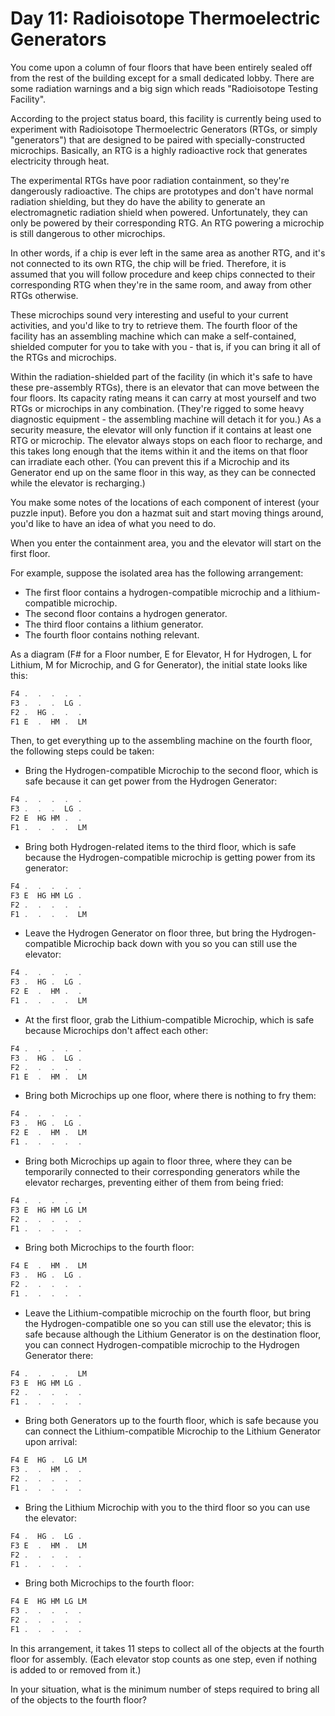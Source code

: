 # Day 11: Radioisotope Thermoelectric Generators

You come upon a column of four floors that have been entirely sealed
off from the rest of the building except for a small dedicated lobby.
There are some radiation warnings and a big sign which reads
"Radioisotope Testing Facility".

According to the project status board, this facility is currently
being used to experiment with Radioisotope Thermoelectric Generators
(RTGs, or simply "generators") that are designed to be paired with
specially-constructed microchips. Basically, an RTG is a highly
radioactive rock that generates electricity through heat.

The experimental RTGs have poor radiation containment, so they're
dangerously radioactive. The chips are prototypes and don't have
normal radiation shielding, but they do have the ability to generate
an electromagnetic radiation shield when powered.
Unfortunately, they can only be powered by their corresponding RTG.
An RTG powering a microchip is still dangerous to other microchips.

In other words, if a chip is ever left in the same area as another RTG,
and it's not connected to its own RTG, the chip will be fried.
Therefore, it is assumed that you will follow procedure and keep chips
connected to their corresponding RTG when they're in the same room,
and away from other RTGs otherwise.

These microchips sound very interesting and useful to your current
activities, and you'd like to try to retrieve them.
The fourth floor of the facility has an assembling machine which can
make a self-contained, shielded computer for you to take with you -
that is, if you can bring it all of the RTGs and microchips.

Within the radiation-shielded part of the facility
(in which it's safe to have these pre-assembly RTGs),
there is an elevator that can move between the four floors.
Its capacity rating means it can carry at most yourself and
two RTGs or microchips in any combination.
(They're rigged to some heavy diagnostic equipment -
the assembling machine will detach it for you.)
As a security measure, the elevator will only function if it
contains at least one RTG or microchip.
The elevator always stops on each floor to recharge,
and this takes long enough that the items within it and
the items on that floor can irradiate each other.
(You can prevent this if a Microchip and its Generator
end up on the same floor in this way, as they can be
connected while the elevator is recharging.)

You make some notes of the locations of each component of interest
(your puzzle input). Before you don a hazmat suit and start moving
things around, you'd like to have an idea of what you need to do.

When you enter the containment area,
you and the elevator will start on the first floor.

For example, suppose the isolated area has the following arrangement:

- The first floor contains a hydrogen-compatible
microchip and a lithium-compatible microchip.
- The second floor contains a hydrogen generator.
- The third floor contains a lithium generator.
- The fourth floor contains nothing relevant.

As a diagram (F# for a Floor number, E for Elevator, H for Hydrogen, L for Lithium,
M for Microchip, and G for Generator), the initial state looks like this:

```scala
F4 .  .  .  .  .
F3 .  .  .  LG .
F2 .  HG .  .  .
F1 E  .  HM .  LM
```

Then, to get everything up to the assembling machine on the fourth floor,
the following steps could be taken:

- Bring the Hydrogen-compatible Microchip to the second floor,
which is safe because it can get power from the Hydrogen Generator:

```scala
F4 .  .  .  .  .
F3 .  .  .  LG .
F2 E  HG HM .  .
F1 .  .  .  .  LM
```

- Bring both Hydrogen-related items to the third floor,
which is safe because the Hydrogen-compatible microchip
is getting power from its generator:

```scala
F4 .  .  .  .  .
F3 E  HG HM LG .
F2 .  .  .  .  .
F1 .  .  .  .  LM
```

- Leave the Hydrogen Generator on floor three, but bring the Hydrogen-compatible
Microchip back down with you so you can still use the elevator:

```scala
F4 .  .  .  .  .
F3 .  HG .  LG .
F2 E  .  HM .  .
F1 .  .  .  .  LM
```

- At the first floor, grab the Lithium-compatible Microchip,
which is safe because Microchips don't affect each other:

```scala
F4 .  .  .  .  .
F3 .  HG .  LG .
F2 .  .  .  .  .
F1 E  .  HM .  LM
```

- Bring both Microchips up one floor, where there is nothing to fry them:

```scala
F4 .  .  .  .  .
F3 .  HG .  LG .
F2 E  .  HM .  LM
F1 .  .  .  .  .
```

- Bring both Microchips up again to floor three, where they can be
temporarily connected to their corresponding generators while the
elevator recharges, preventing either of them from being fried:

```scala
F4 .  .  .  .  .
F3 E  HG HM LG LM
F2 .  .  .  .  .
F1 .  .  .  .  .
```

- Bring both Microchips to the fourth floor:

```scala
F4 E  .  HM .  LM
F3 .  HG .  LG .
F2 .  .  .  .  .
F1 .  .  .  .  .
```

- Leave the Lithium-compatible microchip on the fourth floor,
but bring the Hydrogen-compatible one so you can still use the elevator;
this is safe because although the Lithium Generator is on the destination floor,
you can connect Hydrogen-compatible microchip to the Hydrogen Generator there:

```scala
F4 .  .  .  .  LM
F3 E  HG HM LG .
F2 .  .  .  .  .
F1 .  .  .  .  .
```

- Bring both Generators up to the fourth floor, which is safe because you can
connect the Lithium-compatible Microchip to the Lithium Generator upon arrival:

```scala
F4 E  HG .  LG LM
F3 .  .  HM .  .
F2 .  .  .  .  .
F1 .  .  .  .  .
```

- Bring the Lithium Microchip with you to the third floor so you can use the elevator:

```scala
F4 .  HG .  LG .
F3 E  .  HM .  LM
F2 .  .  .  .  .
F1 .  .  .  .  .
```

- Bring both Microchips to the fourth floor:

```scala
F4 E  HG HM LG LM
F3 .  .  .  .  .
F2 .  .  .  .  .
F1 .  .  .  .  .
```

In this arrangement, it takes 11 steps to collect all of the objects
at the fourth floor for assembly.
(Each elevator stop counts as one step,
even if nothing is added to or removed from it.)

In your situation, what is the minimum number of steps
required to bring all of the objects to the fourth floor?

